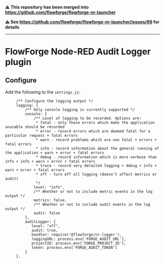 **⚠️ This repository has been merged into https://github.com/flowforge/flowforge-nr-launcher**

**⚠️ See https://github.com/flowforge/flowforge-nr-launcher/issues/99 for details**


---

# FlowForge Node-RED Audit Logger plugin

## Configure

Add the following to the `settings.js`:

```
     /** Configure the logging output */
     logging: {
         /** Only console logging is currently supported */
         console: {
             /** Level of logging to be recorded. Options are:
              * fatal - only those errors which make the application unusable should be recorded
              * error - record errors which are deemed fatal for a particular request + fatal errors
              * warn - record problems which are non fatal + errors + fatal errors
              * info - record information about the general running of the application + warn + error + fatal errors
              * debug - record information which is more verbose than info + info + warn + error + fatal errors
              * trace - record very detailed logging + debug + info + warn + error + fatal errors
              * off - turn off all logging (doesn't affect metrics or audit)
              */
             level: "info",
             /** Whether or not to include metric events in the log output */
             metrics: false,
             /** Whether or not to include audit events in the log output */
             audit: false
         },
         auditLogger: {
            level: "off",
            audit: true,
            handler: require('@flowforge/nr-logger'),
            loggingURL: process.env['FORGE_AUDIT_URL'],
            projectID: process.env['FORGE_PROJECT_ID'],
            token: process.env['FORGE_AUDIT_TOKEN']
         }
     },
```
